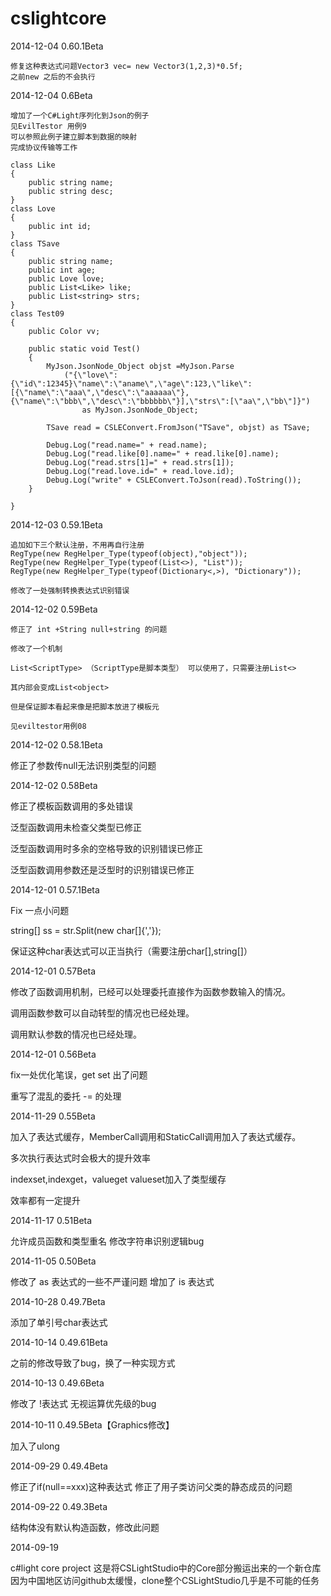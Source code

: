 cslightcore
===========
2014-12-04 0.60.1Beta
	
	修复这种表达式问题Vector3 vec= new Vector3(1,2,3)*0.5f;
	之前new 之后的不会执行

2014-12-04 0.6Beta

    增加了一个C#Light序列化到Json的例子
	见EvilTestor 用例9
	可以参照此例子建立脚本到数据的映射
	完成协议传输等工作

	class Like
	{
		public string name;
		public string desc;
	}
	class Love
	{
		public int id;
	}
	class TSave
	{
		public string name;
		public int age;
		public Love love;
		public List<Like> like;
		public List<string> strs;
	}
	class Test09
	{
		public Color vv;

		public static void Test()
		{
			MyJson.JsonNode_Object objst =MyJson.Parse
				("{\"love\":{\"id\":12345}\"name\":\"aname\",\"age\":123,\"like\":[{\"name\":\"aaa\",\"desc\":\"aaaaaa\"},{\"name\":\"bbb\",\"desc\":\"bbbbbb\"}],\"strs\":[\"aa\",\"bb\"]}")
					as MyJson.JsonNode_Object;

			TSave read = CSLEConvert.FromJson("TSave", objst) as TSave;
            
			Debug.Log("read.name=" + read.name);
			Debug.Log("read.like[0].name=" + read.like[0].name);
			Debug.Log("read.strs[1]=" + read.strs[1]);
			Debug.Log("read.love.id=" + read.love.id);
			Debug.Log("write" + CSLEConvert.ToJson(read).ToString());
		}

	}


2014-12-03 0.59.1Beta

	追加如下三个默认注册，不用再自行注册
	RegType(new RegHelper_Type(typeof(object),"object"));
	RegType(new RegHelper_Type(typeof(List<>), "List"));
	RegType(new RegHelper_Type(typeof(Dictionary<,>), "Dictionary"));

	修改了一处强制转换表达式识别错误
	
	
2014-12-02 0.59Beta

    修正了 int +String null+string 的问题

    修改了一个机制

    List<ScriptType> （ScriptType是脚本类型） 可以使用了，只需要注册List<>

    其内部会变成List<object>

    但是保证脚本看起来像是把脚本放进了模板元

    见eviltestor用例08

2014-12-02 0.58.1Beta

修正了参数传null无法识别类型的问题


2014-12-02 0.58Beta

修正了模板函数调用的多处错误

泛型函数调用未检查父类型已修正

泛型函数调用时多余的空格导致的识别错误已修正

泛型函数调用参数还是泛型时的识别错误已修正



2014-12-01 0.57.1Beta

Fix 一点小问题

string[] ss = str.Split(new char[]{','});

保证这种char表达式可以正当执行（需要注册char[],string[]）



2014-12-01 0.57Beta

修改了函数调用机制，已经可以处理委托直接作为函数参数输入的情况。

调用函数参数可以自动转型的情况也已经处理。

调用默认参数的情况也已经处理。


2014-12-01 0.56Beta

fix一处优化笔误，get set 出了问题

重写了混乱的委托 -= 的处理


2014-11-29 0.55Beta

加入了表达式缓存，MemberCall调用和StaticCall调用加入了表达式缓存。

多次执行表达式时会极大的提升效率

indexset,indexget，valueget valueset加入了类型缓存

效率都有一定提升


2014-11-17 0.51Beta

允许成员函数和类型重名
修改字符串识别逻辑bug


2014-11-05 0.50Beta

修改了 as 表达式的一些不严谨问题
增加了 is 表达式


2014-10-28 0.49.7Beta

添加了单引号char表达式


2014-10-14 0.49.61Beta

之前的修改导致了bug，换了一种实现方式


2014-10-13 0.49.6Beta

修改了 !表达式 无视运算优先级的bug


2014-10-11 0.49.5Beta【Graphics修改】

加入了ulong


2014-09-29 0.49.4Beta

修正了if(null==xxx)这种表达式
修正了用子类访问父类的静态成员的问题


2014-09-22 0.49.3Beta

结构体没有默认构造函数，修改此问题


2014-09-19

c#light core project
这是将CSLightStudio中的Core部分搬运出来的一个新仓库
因为中国地区访问github太缓慢，clone整个CSLightStudio几乎是不可能的任务
